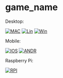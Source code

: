 # game_name

[MAC1]: https://github.com/vladasz/game_name/actions/workflows/mac.yml/badge.svg
[LIN1]: https://github.com/vladasz/game_name/actions/workflows/linux.yml/badge.svg
[WIN1]: https://github.com/vladasz/game_name/actions/workflows/windows.yml/badge.svg
[IOSS1]: https://github.com/vladasz/game_name/actions/workflows/ios.yml/badge.svg
[ANDR1]: https://github.com/vladasz/game_name/actions/workflows/android.yml/badge.svg
[RPI1]: https://github.com/vladasz/game_name/actions/workflows/linux_arm.yml/badge.svg

[LMAC]: https://github.com/VladasZ/game_name/actions/workflows/mac.yml
[LLIN]: https://github.com/VladasZ/game_name/actions/workflows/linux.yml
[LWIN]: https://github.com/VladasZ/game_name/actions/workflows/windows.yml
[LIOSD]: https://github.com/VladasZ/game_name/actions/workflows/ios.yml
[ANDR]: https://github.com/VladasZ/game_name/actions/workflows/android.yml
[RPI]: https://github.com/VladasZ/game_name/actions/workflows/linux_arm.yml

Desktop:

[![MAC][MAC1]][LMAC]
[![Lin][LIN1]][LLIN]
[![Win][WIN1]][LWIN]

Mobile:

[![IOS][IOSS1]][LIOSD]
[![ANDR][ANDR1]][ANDR]

Raspberry Pi:

[![RPI][RPI1]][RPI]